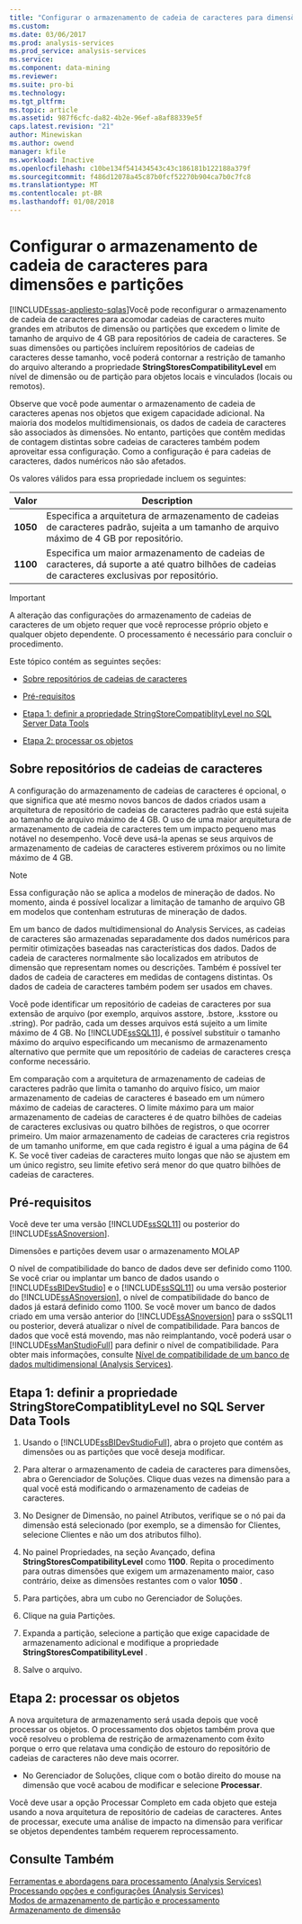 ```yaml
---
title: "Configurar o armazenamento de cadeia de caracteres para dimensões e partições | Microsoft Docs"
ms.custom: 
ms.date: 03/06/2017
ms.prod: analysis-services
ms.prod_service: analysis-services
ms.service: 
ms.component: data-mining
ms.reviewer: 
ms.suite: pro-bi
ms.technology: 
ms.tgt_pltfrm: 
ms.topic: article
ms.assetid: 987f6cfc-da82-4b2e-96ef-a8af88339e5f
caps.latest.revision: "21"
author: Minewiskan
ms.author: owend
manager: kfile
ms.workload: Inactive
ms.openlocfilehash: c10be134f541434543c43c186181b122188a379f
ms.sourcegitcommit: f486d12078a45c87b0fcf52270b904ca7b0c7fc8
ms.translationtype: MT
ms.contentlocale: pt-BR
ms.lasthandoff: 01/08/2018
---
```

# <a name="configure-string-storage-for-dimensions-and-partitions"></a>Configurar o armazenamento de cadeia de caracteres para dimensões e partições
[!INCLUDE[ssas-appliesto-sqlas](../../includes/ssas-appliesto-sqlas.md)]Você pode reconfigurar o armazenamento de cadeia de caracteres para acomodar cadeias de caracteres muito grandes em atributos de dimensão ou partições que excedem o limite de tamanho de arquivo de 4 GB para repositórios de cadeia de caracteres. Se suas dimensões ou partições incluírem repositórios de cadeias de caracteres desse tamanho, você poderá contornar a restrição de tamanho do arquivo alterando a propriedade **StringStoresCompatibilityLevel** em nível de dimensão ou de partição para objetos locais e vinculados (locais ou remotos).  
  
 Observe que você pode aumentar o armazenamento de cadeia de caracteres apenas nos objetos que exigem capacidade adicional. Na maioria dos modelos multidimensionais, os dados de cadeia de caracteres são associados às dimensões. No entanto, partições que contêm medidas de contagem distintas sobre cadeias de caracteres também podem aproveitar essa configuração. Como a configuração é para cadeias de caracteres, dados numéricos não são afetados.  
  
 Os valores válidos para essa propriedade incluem os seguintes:  
  
|Valor|Description|  
|-----------|-----------------|  
|**1050**|Especifica a arquitetura de armazenamento de cadeias de caracteres padrão, sujeita a um tamanho de arquivo máximo de 4 GB por repositório.|  
|**1100**|Especifica um maior armazenamento de cadeias de caracteres, dá suporte a até quatro bilhões de cadeias de caracteres exclusivas por repositório.|  
  
> [!IMPORTANT]  
>  A alteração das configurações do armazenamento de cadeias de caracteres de um objeto requer que você reprocesse próprio objeto e qualquer objeto dependente. O processamento é necessário para concluir o procedimento.  
  
 Este tópico contém as seguintes seções:  
  
-   [Sobre repositórios de cadeias de caracteres](#bkmk_background)  
  
-   [Pré-requisitos](#bkmk_prereq)  
  
-   [Etapa 1: definir a propriedade StringStoreCompatiblityLevel no SQL Server Data Tools](#bkmk_step1)  
  
-   [Etapa 2: processar os objetos](#bkmk_step2)  
  
##  <a name="bkmk_background"></a> Sobre repositórios de cadeias de caracteres  
 A configuração do armazenamento de cadeias de caracteres é opcional, o que significa que até mesmo novos bancos de dados criados usam a arquitetura de repositório de cadeias de caracteres padrão que está sujeita ao tamanho de arquivo máximo de 4 GB. O uso de uma maior arquitetura de armazenamento de cadeia de caracteres tem um impacto pequeno mas notável no desempenho. Você deve usá-la apenas se seus arquivos de armazenamento de cadeias de caracteres estiverem próximos ou no limite máximo de 4 GB.  
  
> [!NOTE]  
>  Essa configuração não se aplica a modelos de mineração de dados. No momento, ainda é possível localizar a limitação de tamanho de arquivo GB em modelos que contenham estruturas de mineração de dados.  
  
 Em um banco de dados multidimensional do Analysis Services, as cadeias de caracteres são armazenadas separadamente dos dados numéricos para permitir otimizações baseadas nas características dos dados. Dados de cadeia de caracteres normalmente são localizados em atributos de dimensão que representam nomes ou descrições. Também é possível ter dados de cadeia de caracteres em medidas de contagens distintas. Os dados de cadeia de caracteres também podem ser usados em chaves.  
  
 Você pode identificar um repositório de cadeias de caracteres por sua extensão de arquivo (por exemplo, arquivos asstore, .bstore, .ksstore ou .string). Por padrão, cada um desses arquivos está sujeito a um limite máximo de 4 GB. No [!INCLUDE[ssSQL11](../../includes/sssql11-md.md)], é possível substituir o tamanho máximo do arquivo especificando um mecanismo de armazenamento alternativo que permite que um repositório de cadeias de caracteres cresça conforme necessário.  
  
 Em comparação com a arquitetura de armazenamento de cadeias de caracteres padrão que limita o tamanho do arquivo físico, um maior armazenamento de cadeias de caracteres é baseado em um número máximo de cadeias de caracteres. O limite máximo para um maior armazenamento de cadeias de caracteres é de quatro bilhões de cadeias de caracteres exclusivas ou quatro bilhões de registros, o que ocorrer primeiro. Um maior armazenamento de cadeias de caracteres cria registros de um tamanho uniforme, em que cada registro é igual a uma página de 64 K. Se você tiver cadeias de caracteres muito longas que não se ajustem em um único registro, seu limite efetivo será menor do que quatro bilhões de cadeias de caracteres.  
  
##  <a name="bkmk_prereq"></a> Pré-requisitos  
 Você deve ter uma versão [!INCLUDE[ssSQL11](../../includes/sssql11-md.md)] ou posterior do [!INCLUDE[ssASnoversion](../../includes/ssasnoversion-md.md)].  
  
 Dimensões e partições devem usar o armazenamento MOLAP  
  
 O nível de compatibilidade do banco de dados deve ser definido como 1100. Se você criar ou implantar um banco de dados usando o [!INCLUDE[ssBIDevStudio](../../includes/ssbidevstudio-md.md)] e o [!INCLUDE[ssSQL11](../../includes/sssql11-md.md)] ou uma versão posterior do [!INCLUDE[ssASnoversion](../../includes/ssasnoversion-md.md)], o nível de compatibilidade do banco de dados já estará definido como 1100. Se você mover um banco de dados criado em uma versão anterior do [!INCLUDE[ssASnoversion](../../includes/ssasnoversion-md.md)] para o ssSQL11 ou posterior, deverá atualizar o nível de compatibilidade. Para bancos de dados que você está movendo, mas não reimplantando, você poderá usar o [!INCLUDE[ssManStudioFull](../../includes/ssmanstudiofull-md.md)] para definir o nível de compatibilidade. Para obter mais informações, consulte [Nível de compatibilidade de um banco de dados multidimensional &#40;Analysis Services&#41;](../../analysis-services/multidimensional-models/compatibility-level-of-a-multidimensional-database-analysis-services.md).  
  
##  <a name="bkmk_step1"></a> Etapa 1: definir a propriedade StringStoreCompatiblityLevel no SQL Server Data Tools  
  
1.  Usando o [!INCLUDE[ssBIDevStudioFull](../../includes/ssbidevstudiofull-md.md)], abra o projeto que contém as dimensões ou as partições que você deseja modificar.  
  
2.  Para alterar o armazenamento de cadeia de caracteres para dimensões, abra o Gerenciador de Soluções. Clique duas vezes na dimensão para a qual você está modificando o armazenamento de cadeias de caracteres.  
  
3.  No Designer de Dimensão, no painel Atributos, verifique se o nó pai da dimensão está selecionado (por exemplo, se a dimensão for Clientes, selecione Clientes e não um dos atributos filho).  
  
4.  No painel Propriedades, na seção Avançado, defina **StringStoresCompatibilityLevel** como **1100**. Repita o procedimento para outras dimensões que exigem um armazenamento maior, caso contrário, deixe as dimensões restantes com o valor **1050** .  
  
5.  Para partições, abra um cubo no Gerenciador de Soluções.  
  
6.  Clique na guia Partições.  
  
7.  Expanda a partição, selecione a partição que exige capacidade de armazenamento adicional e modifique a propriedade **StringStoresCompatibilityLevel** .  
  
8.  Salve o arquivo.  
  
##  <a name="bkmk_step2"></a> Etapa 2: processar os objetos  
 A nova arquitetura de armazenamento será usada depois que você processar os objetos. O processamento dos objetos também prova que você resolveu o problema de restrição de armazenamento com êxito porque o erro que relatava uma condição de estouro do repositório de cadeias de caracteres não deve mais ocorrer.  
  
-   No Gerenciador de Soluções, clique com o botão direito do mouse na dimensão que você acabou de modificar e selecione **Processar**.  
  
 Você deve usar a opção Processar Completo em cada objeto que esteja usando a nova arquitetura de repositório de cadeias de caracteres. Antes de processar, execute uma análise de impacto na dimensão para verificar se objetos dependentes também requerem reprocessamento.  
  
## <a name="see-also"></a>Consulte Também  
 [Ferramentas e abordagens para processamento &#40;Analysis Services&#41;](../../analysis-services/multidimensional-models/tools-and-approaches-for-processing-analysis-services.md)   
 [Processando opções e configurações &#40;Analysis Services&#41;](../../analysis-services/multidimensional-models/processing-options-and-settings-analysis-services.md)   
 [Modos de armazenamento de partição e processamento](../../analysis-services/multidimensional-models-olap-logical-cube-objects/partitions-partition-storage-modes-and-processing.md)   
 [Armazenamento de dimensão](../../analysis-services/multidimensional-models-olap-logical-dimension-objects/dimensions-storage.md)  
  
  
